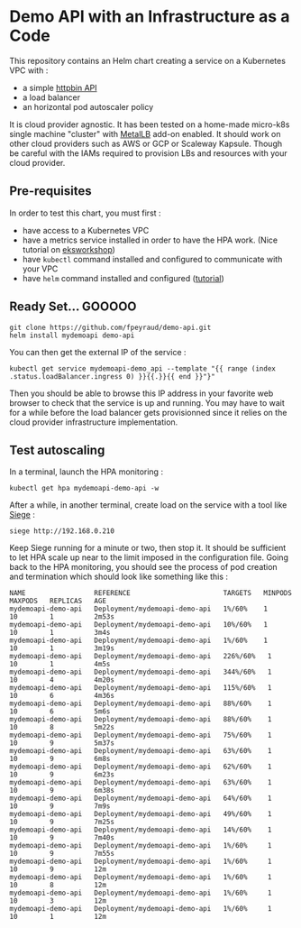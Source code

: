 # Demo API with an Infrastructure as a Code

This repository contains an Helm chart creating a service on a Kubernetes VPC with :

- a simple [httpbin API](https://github.com/postmanlabs/httpbin)
- a load balancer
- an horizontal pod autoscaler policy

It is cloud provider agnostic. It has been tested on a home-made micro-k8s single machine "cluster" with [MetalLB](https://metallb.org/) add-on enabled. It should work on other cloud providers such as AWS or GCP or Scaleway Kapsule. Though be careful with the IAMs required to provision LBs and resources with your cloud provider.

## Pre-requisites

In order to test this chart, you must first :

- have access to a Kubernetes VPC
- have a metrics service installed in order to have the HPA work. (Nice tutorial on [eksworkshop](https://www.eksworkshop.com/beginner/080_scaling/deploy_hpa/))
- have `kubectl` command installed and configured to communicate with your VPC
- have `helm` command installed and configured ([tutorial](https://www.eksworkshop.com/beginner/060_helm/helm_intro/install/))

## Ready Set... GOOOOO

```
git clone https://github.com/fpeyraud/demo-api.git
helm install mydemoapi demo-api
```
You can then get the external IP of the service :

```
kubectl get service mydemoapi-demo_api --template "{{ range (index .status.loadBalancer.ingress 0) }}{{.}}{{ end }}"}"
```

Then you should be able to browse this IP address in your favorite web browser to check that the service is up and running. You may have to wait for a while before the load balancer gets provisionned since it relies on the cloud provider infrastructure implementation.

## Test autoscaling

In a terminal, launch the HPA monitoring :

```
kubectl get hpa mydemoapi-demo-api -w
```

After a while, in another terminal, create load on the service with a tool like [Siege](https://github.com/JoeDog/siege) :

```
siege http://192.168.0.210
```

Keep Siege running for a minute or two, then stop it. It should be sufficient to let HPA scale up near to the limit imposed in the configuration file. Going back to the HPA monitoring, you should see the process of pod creation and termination which should look like something like this : 

```
NAME                 REFERENCE                       TARGETS   MINPODS   MAXPODS   REPLICAS   AGE
mydemoapi-demo-api   Deployment/mydemoapi-demo-api   1%/60%    1         10        1          2m53s
mydemoapi-demo-api   Deployment/mydemoapi-demo-api   10%/60%   1         10        1          3m4s
mydemoapi-demo-api   Deployment/mydemoapi-demo-api   1%/60%    1         10        1          3m19s
mydemoapi-demo-api   Deployment/mydemoapi-demo-api   226%/60%   1         10        1          4m5s
mydemoapi-demo-api   Deployment/mydemoapi-demo-api   344%/60%   1         10        4          4m20s
mydemoapi-demo-api   Deployment/mydemoapi-demo-api   115%/60%   1         10        6          4m36s
mydemoapi-demo-api   Deployment/mydemoapi-demo-api   88%/60%    1         10        6          5m6s
mydemoapi-demo-api   Deployment/mydemoapi-demo-api   88%/60%    1         10        8          5m22s
mydemoapi-demo-api   Deployment/mydemoapi-demo-api   75%/60%    1         10        9          5m37s
mydemoapi-demo-api   Deployment/mydemoapi-demo-api   63%/60%    1         10        9          6m8s
mydemoapi-demo-api   Deployment/mydemoapi-demo-api   62%/60%    1         10        9          6m23s
mydemoapi-demo-api   Deployment/mydemoapi-demo-api   63%/60%    1         10        9          6m38s
mydemoapi-demo-api   Deployment/mydemoapi-demo-api   64%/60%    1         10        9          7m9s
mydemoapi-demo-api   Deployment/mydemoapi-demo-api   49%/60%    1         10        9          7m25s
mydemoapi-demo-api   Deployment/mydemoapi-demo-api   14%/60%    1         10        9          7m40s
mydemoapi-demo-api   Deployment/mydemoapi-demo-api   1%/60%     1         10        9          7m55s
mydemoapi-demo-api   Deployment/mydemoapi-demo-api   1%/60%     1         10        9          12m
mydemoapi-demo-api   Deployment/mydemoapi-demo-api   1%/60%     1         10        8          12m
mydemoapi-demo-api   Deployment/mydemoapi-demo-api   1%/60%     1         10        3          12m
mydemoapi-demo-api   Deployment/mydemoapi-demo-api   1%/60%     1         10        1          12m
```